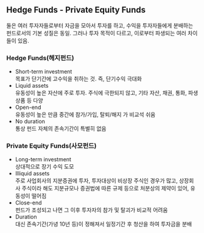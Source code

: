 ## Hedge Funds - Private Equity Funds
둘은 여러 투자자들로부터 자금을 모아서 투자를 하고, 수익을 투자자들에게 분배하는 펀드로서의 기본 성질은 동일. 그러나 투자 목적이 다르고, 이로부터 파생되는 여러 차이들이 있음.

### Hedge Funds(헤지펀드)
- Short-term investment <br>
목표가 단기간에 고수익을 취하는 것. 즉, 단기수익 극대화
- Liquid assets <br>
유동성이 높은 자산에 주로 투자. 주식에 극한되지 않고, 기타 자산, 채권, 통화, 파생상품 등 다양
- Open-end <br>
유동성이 높은 만큼 중간에 참가/가입, 탈퇴/해지 가 비교석 쉬움
- No duration <br>
통상 펀드 자체의 존속기간이 특별히 없음

### Private Equity Funds(사모펀드)
- Long-term investment <br>
상대적으로 장기 수익 도모
- Illiquid assets <br>
주로 사업회사의 지분증권에 투자, 투자대상이 비상장 주식인 경우가 많고, 상장회사 주식이라 해도 지분규모나 증권법에 따른 규제 등으로 처분상의 제약이 있어, 유동성이 떨어짐
- Close-end <br>
펀드가 조성되고 나면 그 이후 투자자의 참가 및 탈괴가 비교적 어려움
- Duration <br>
대신 존속기간(가녕 10년 등)이 정해져서 일정기간 후 청산을 하여 투자금을 분배
